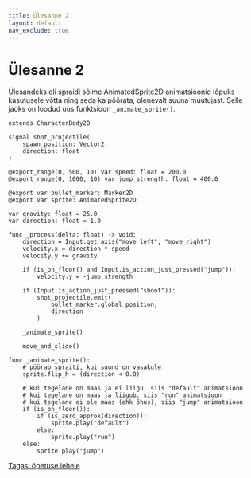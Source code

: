```yaml
---
title: Ülesanne 2
layout: default
nav_exclude: true
---
```


# Ülesanne 2

Ülesandeks oli spraidi sõlme AnimatedSprite2D animatsioonid lõpuks kasutusele võtta ning seda ka pöörata, olenevalt suuna muutujast. Selle jaoks on loodud uus funktsioon `_animate_sprite()`.

```gdscript
extends CharacterBody2D

signal shot_projectile(
	spawn_position: Vector2,
	direction: float
)

@export_range(0, 500, 10) var speed: float = 200.0
@export_range(0, 1000, 10) var jump_strength: float = 400.0

@export var bullet_marker: Marker2D
@export var sprite: AnimatedSprite2D

var gravity: float = 25.0
var direction: float = 1.0

func _process(delta: float) -> void:
	direction = Input.get_axis("move_left", "move_right")
	velocity.x = direction * speed
	velocity.y += gravity
	
	if (is_on_floor() and Input.is_action_just_pressed("jump")):
		velocity.y = -jump_strength
	
	if (Input.is_action_just_pressed("shoot")):
		shot_projectile.emit(
			bullet_marker.global_position,
			direction
		)
	
	_animate_sprite()
	
	move_and_slide()

func _animate_sprite():
	# pöörab spraiti, kui suund on vasakule
	sprite.flip_h = (direction < 0.0)
	
	# kui tegelane on maas ja ei liigu, siis "default" animatsioon
	# kui tegelane on maas ja liigub, siis "run" animatsioon
	# kui tegelane ei ole maas (ehk õhus), siis "jump" animatsioon
	if (is_on_floor()):
		if (is_zero_approx(direction)):
			sprite.play("default")
		else:
			sprite.play("run")
	else:
		sprite.play("jump")
```

[Tagasi õpetuse lehele](../2d-mang/vastane#ülesanne-2)